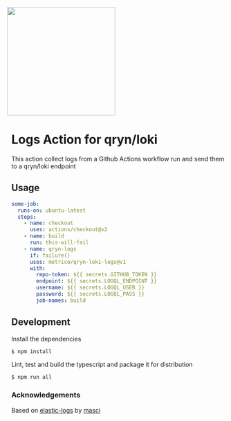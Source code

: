 <img src='https://user-images.githubusercontent.com/1423657/173144443-fc7ba783-d5bf-47f9-bf59-707693da5ed1.png' style="margin-left:-10px" width=250/>

# Logs Action for qryn/loki

This action collect logs from a Github Actions workflow run and send them to a qryn/loki endpoint

## Usage

```yaml
some-job:
  runs-on: ubuntu-latest
  steps:
    - name: checkout
      uses: actions/checkout@v2
    - name: build
      run: this-will-fail
    - name: qryn-logs
      if: failure()
      uses: metrico/qryn-loki-logs@v1
      with:
        repo-token: ${{ secrets.GITHUB_TOKEN }}
        endpoint: ${{ secrets.LOGQL_ENDPOINT }}
        username: ${{ secrets.LOGQL_USER }}
        password: ${{ secrets.LOGQL_PASS }}
        job-names: build
```

## Development

Install the dependencies

```bash
$ npm install
```

Lint, test and build the typescript and package it for distribution

```bash
$ npm run all
```


### Acknowledgements

Based on [elastic-logs](https://github.com/masci/elastic-logs) by [masci](https://github.com/masci)
